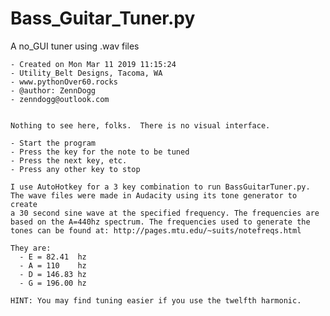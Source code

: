 # Bass_Guitar_Tuner.py
A no_GUI tuner using .wav files

    - Created on Mon Mar 11 2019 11:15:24
    - Utility_Belt Designs, Tacoma, WA
    - www.pythonOver60.rocks
    - @author: ZennDogg
    - zenndogg@outlook.com


    Nothing to see here, folks.  There is no visual interface.

    - Start the program
    - Press the key for the note to be tuned
    - Press the next key, etc.
    - Press any other key to stop

    I use AutoHotkey for a 3 key combination to run BassGuitarTuner.py.
    The wave files were made in Audacity using its tone generator to create
    a 30 second sine wave at the specified frequency. The frequencies are
    based on the A=440hz spectrum. The frequencies used to generate the
    tones can be found at: http://pages.mtu.edu/~suits/notefreqs.html

    They are:
      - E = 82.41  hz
      - A = 110    hz
      - D = 146.83 hz
      - G = 196.00 hz

    HINT: You may find tuning easier if you use the twelfth harmonic.
